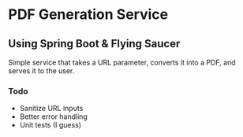 # PDF Generation Service
## Using Spring Boot & Flying Saucer

Simple service that takes a URL parameter, converts it into a PDF, and serves it to the user.

### Todo
- Sanitize URL inputs
- Better error handling
- Unit tests (I guess)